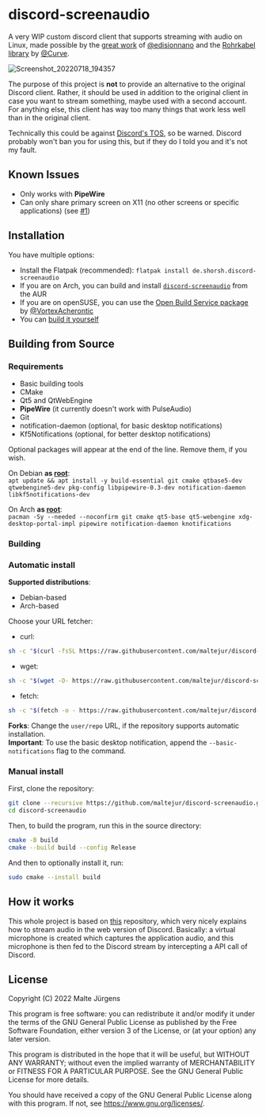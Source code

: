 # discord-screenaudio

A very WIP custom discord client that supports streaming with audio on Linux,
made possible by the
[great work](https://github.com/edisionnano/Screenshare-with-audio-on-Discord-with-Linux)
of [@edisionnano](https://github.com/edisionnano) and the
[Rohrkabel library](https://github.com/Soundux/rohrkabel) by
[@Curve](https://github.com/Curve).

![Screenshot_20220718_194357](https://user-images.githubusercontent.com/48161361/179571245-11ea05f3-fb5e-4aef-9132-2736e122ef04.png)

The purpose of this project is **not** to provide an alternative to the original
Discord client. Rather, it should be used in addition to the original client in
case you want to stream something, maybe used with a second account. For
anything else, this client has way too many things that work less well than in
the original client.

Technically this could be against
[Discord's TOS](https://discord.com/terms#software-in-discord%E2%80%99s-services),
so be warned. Discord probably won't ban you for using this, but if they do I
told you and it's not my fault.

## Known Issues

- Only works with **PipeWire**
- Can only share primary screen on X11 (no other screens or specific applications)
  (see [#1](https://github.com/maltejur/discord-screenaudio/issues/1))

## Installation

You have multiple options:

- Install the Flatpak (recommended):
  `flatpak install de.shorsh.discord-screenaudio`
- If you are on Arch, you can build and install
  [`discord-screenaudio`](https://aur.archlinux.org/packages/discord-screenaudio)
  from the AUR
- If you are on openSUSE, you can use the
  [Open Build Service package](https://software.opensuse.org/download.html?project=home%3AVortexAcherontic&package=discord-screenaudio)
  by [@VortexAcherontic](https://github.com/VortexAcherontic)
- You can [build it yourself](#building-from-source)

## Building from Source

### Requirements

- Basic building tools
- CMake
- Qt5 and QtWebEngine
- **PipeWire** (it currently doesn't work with PulseAudio)
- Git
- notification-daemon (optional, for basic desktop notifications)
- Kf5Notifications (optional, for better desktop notifications)

Optional packages will appear at the end of the line. Remove them, if you wish.

On Debian **as [root](https://en.wikipedia.org/wiki/Superuser)**:<br>
`apt update && apt install -y build-essential git cmake qtbase5-dev qtwebengine5-dev pkg-config libpipewire-0.3-dev notification-daemon libkf5notifications-dev`

On Arch **as [root](https://en.wikipedia.org/wiki/Superuser)**:<br>
`pacman -Sy --needed --noconfirm git cmake qt5-base qt5-webengine xdg-desktop-portal-impl pipewire notification-daemon knotifications`

### Building

### Automatic install

**Supported distributions**:<br>
- Debian-based
- Arch-based

Choose your URL fetcher:

- curl:
```sh
sh -c "$(curl -fsSL https://raw.githubusercontent.com/maltejur/discord-screenaudio/master/scripts/install.sh)"
```
- wget:
```sh
sh -c "$(wget -O- https://raw.githubusercontent.com/maltejur/discord-screenaudio/master/scripts/install.sh)"
```
- fetch:
```sh
sh -c "$(fetch -o - https://raw.githubusercontent.com/maltejur/discord-screenaudio/master/scripts/install.sh)"
```
**Forks**: Change the `user/repo` URL, if the repository supports automatic installation.<br>
**Important**: To use the basic desktop notification, append the `--basic-notifications` flag to the command.

### Manual install

First, clone the repository:

```bash
git clone --recursive https://github.com/maltejur/discord-screenaudio.git
cd discord-screenaudio
```

Then, to build the program, run this in the source directory:

```bash
cmake -B build
cmake --build build --config Release
```

And then to optionally install it, run:

```bash
sudo cmake --install build
```

## How it works

This whole project is based on
[this](https://github.com/edisionnano/Screenshare-with-audio-on-Discord-with-Linux)
repository, which very nicely explains how to stream audio in the web version of
Discord. Basically: a virtual microphone is created which captures the
application audio, and this microphone is then fed to the Discord stream by
intercepting a API call of Discord.

## License

Copyright (C) 2022 Malte Jürgens

This program is free software: you can redistribute it and/or modify it under
the terms of the GNU General Public License as published by the Free Software
Foundation, either version 3 of the License, or (at your option) any later
version.

This program is distributed in the hope that it will be useful, but WITHOUT ANY
WARRANTY; without even the implied warranty of MERCHANTABILITY or FITNESS FOR A
PARTICULAR PURPOSE. See the GNU General Public License for more details.

You should have received a copy of the GNU General Public License along with
this program. If not, see <https://www.gnu.org/licenses/>.
